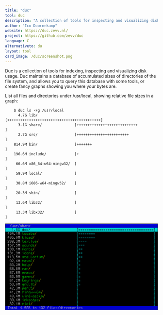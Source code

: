 ```yaml
---
title: "duc"
tool: duc
description: "A collection of tools for inspecting and visualizing disk usage"
author: "Ico Doornekamp"
website: https://duc.zevv.nl/
project: https://github.com/zevv/duc
language: C
alternativeto: du
layout: tool
card_image: /duc/screenshot.png
---
```


Duc is a collection of tools for indexing, inspecting and visualizing disk
usage. Duc maintains a database of accumulated sizes of directories of the
file system, and allows you to query this database with some tools, or
create fancy graphs showing you where your bytes are.

List all files and directories under /usr/local, showing relative file sizes in a graph:

```
    $ duc ls -Fg /usr/local
      4.7G lib/                 [+++++++++++++++++++++++++++++++++++++++++++]
      3.1G share/               [++++++++++++++++++++++++++++               ]
      2.7G src/                 [++++++++++++++++++++++++                   ]
    814.9M bin/                 [+++++++                                    ]
    196.6M include/             [+                                          ]
     66.6M x86_64-w64-mingw32/  [                                           ]
     59.9M local/               [                                           ]
     38.8M i686-w64-mingw32/    [                                           ]
     20.3M sbin/                [                                           ]
     13.6M lib32/               [                                           ]
     13.3M libx32/              [                                           ]
```

![Screenshot](screenshot.png)
